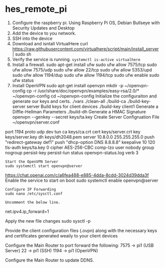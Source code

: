 # hes_remote_pi

1. Configure the raspberry pi.
   Using Raspberry Pi OS, Debian Bullseye with Security Updates and Desktop 
2. Add the device to you network.
3. SSH into the device
4. Download and isntall VirtualHere
   curl https://raw.githubusercontent.com/virtualhere/script/main/install_server | sudo sh
5. Verify the service is running.
   `systemctl is-active virtualhere`
6. Install a firewall.
   sudo apt-get install ufw
   sudo ufw allow 7575/tcp
   sudo ufw allow 7575/udp
   sudo ufw allow 22/tcp
   sudo ufw allow 5353/upd
   sudo ufw allow 1194/dup
   sudo ufw allow 1194/tcp
   sudo ufw enable
   sudo ufw status
7. Install OpenVPN
   sudo apt-get install openvpn
   mkdir -p ~/openvpn-config
   cp -r /usr/share/doc/openvpn/examples/easy-rsa/2.0/* ~/openvpn-config
   cd ~/openvpn-config
   Initialize the configuraiton and generate our keys and certs.
   ./vars
   ./clean-all
   ./build-ca
   ./build-key-server server
   Build keys for client devices
   ./build-key client1
   Generate a Diffie-Hellman Parameters
   ./build-dh
   Generate a HMAC Signature
   openvpn --genkey --secret keys/ta.key
   Create Server Configruation File
   ~/openvpn/server.conf
   
port 1194
proto udp
dev tun
ca keys/ca.crt
cert keys/server.crt
key keys/server.key
dh keys/dh2048.pem
server 10.8.0.0 255.255.255.0
push "redirect-gateway def1"
push "dhcp-option DNS 8.8.8.8"
keepalive 10 120
tls-auth keys/ta.key 0
cipher AES-256-CBC
comp-lzo
user nobody
group nogroup
persist-key
persist-tun
status openvpn-status.log
verb 3

    Start the OpenVPN Server
    sudo systemctl start openvpn@server
https://chat.openai.com/c/a6fea488-e885-4dda-8cdd-3024d39dda3f
    Enable the service to start on boot
    sudo systemctl enable openvpn@server

    Configure IP Forwarding
    sudo nano /etc/sysctl.conf
    
    Uncomment the below line.
net.ipv4.ip_forward=1

   Apply the new file changes
   sudo sysctl -p

Provide the client configuration files (.ovpn) along with the necessary keys and certificates generated weaily to your client devices

Configure the Main Router to port forward the following:
7575 -> pi1 (USB Server)
22 -> pi1 (SSH)
1194 -> pi1 (OpenVPN)

Configure the Main Router to update DDNS.
